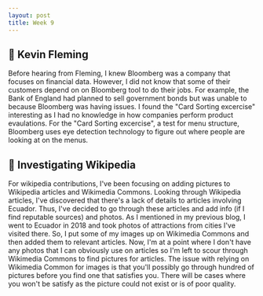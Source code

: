```yaml
---
layout: post
title: Week 9
---
```


:microphone: Kevin Fleming
---
Before hearing from Fleming, I knew Bloomberg was a company that focuses on financial data. However, I did not know that some of their customers depend on on Bloomberg tool to do their jobs. For example, the Bank of England had planned to sell government bonds but was unable to because Bloomberg was having issues. I found the "Card Sorting excercise" interesting as I had no knowledge in how companies perform product evaulations. For the "Card Sorting excercise", a test for menu structure, Bloomberg uses eye detection technology to figure out where people are looking at on the menus.

:mag_right: Investigating Wikipedia 
---
For wikipedia contributions, I've been focusing on adding pictures to Wikipedia articles and Wikimedia Commons. Looking through Wikipedia articles,  I've discovered that there's a lack of details to articles involving Ecuador. Thus, I've decided to go through these articles and add info (if I find reputable sources) and photos. As I mentioned in my previous blog, I went to Ecuador in 2018 and took photos of attractions from cities I've visited there. So, I put some of my images up on Wikimedia Commons and then added them to relevant articles. Now, I'm at a point where I don't have any photos that I can obviously use on articles so I'm left to scour through Wikimedia Commons to find pictures for articles. The issue with relying on Wikimedia Common for images is that you'll possibly go through hundred of pictures before you find one that satisfies you. There will be cases where you won't be satisfy as the picture could not exist or is of poor quality.
